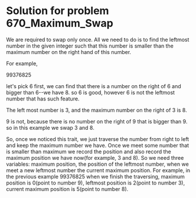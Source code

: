 # Solution for problem 670_Maximum_Swap

We are required to swap only once. All we need to do is to find the leftmost number in the given integer such that this number is smaller than the maximum number on the right hand of this number.

For example, 

99376825

let's pick 6 first, we can find that there is a number on the right of 6 and bigger than 6--we have 8. so 6 is good, however 6 is not the leftmost number that has such feature.

The left most number is 3, and the maximum number on the right of 3 is 8. 

9 is not, because there is no number on the right of 9 that is bigger than 9. so in this example we swap 3 and 8.

So, once we noticed this trait, we just traverse the number from right to left and keep the maximum number we have. Once we meet some number that is smaller than maximum we record the position and also record the maximum position we have now(for example, 3 and 8). So we need three variables: maximum position, the position of the leftmost number, when we meet a new leftmost number the current maximum position. For example, in the previous example 99376825 when we finish the traversing, maximum position is 0(point to number 9), leftmost position is 2(point to number 3), current maximum position is 5(point to number 8).